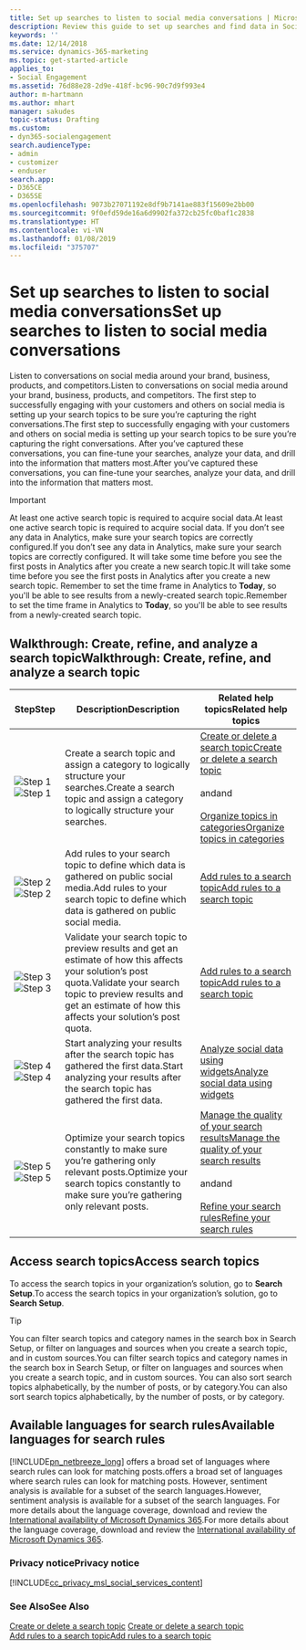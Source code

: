 ```yaml
---
title: Set up searches to listen to social media conversations | Microsoft Docs
description: Review this guide to set up searches and find data in Social Engagement.
keywords: ''
ms.date: 12/14/2018
ms.service: dynamics-365-marketing
ms.topic: get-started-article
applies_to:
- Social Engagement
ms.assetid: 76d88e28-2d9e-418f-bc96-90c7d9f993e4
author: m-hartmann
ms.author: mhart
manager: sakudes
topic-status: Drafting
ms.custom:
- dyn365-socialengagement
search.audienceType:
- admin
- customizer
- enduser
search.app:
- D365CE
- D365SE
ms.openlocfilehash: 9073b27071192e8df9b7141ae883f15609e2bb00
ms.sourcegitcommit: 9f0efd59de16a6d9902fa372cb25fc0baf1c2838
ms.translationtype: HT
ms.contentlocale: vi-VN
ms.lasthandoff: 01/08/2019
ms.locfileid: "375707"
---
```

# <a name="set-up-searches-to-listen-to-social-media-conversations"></a><span data-ttu-id="63cdc-103">Set up searches to listen to social media conversations</span><span class="sxs-lookup"><span data-stu-id="63cdc-103">Set up searches to listen to social media conversations</span></span>
<span data-ttu-id="63cdc-104">Listen to conversations on social media around your brand, business, products, and competitors.</span><span class="sxs-lookup"><span data-stu-id="63cdc-104">Listen to conversations on social media around your brand, business, products, and competitors.</span></span> <span data-ttu-id="63cdc-105">The first step to successfully engaging with your customers and others on social media is setting up your search topics to be sure you’re capturing the right conversations.</span><span class="sxs-lookup"><span data-stu-id="63cdc-105">The first step to successfully engaging with your customers and others on social media is setting up your search topics to be sure you’re capturing the right conversations.</span></span> <span data-ttu-id="63cdc-106">After you’ve captured these conversations, you can fine-tune your searches, analyze your data, and drill into the information that matters most.</span><span class="sxs-lookup"><span data-stu-id="63cdc-106">After you’ve captured these conversations, you can fine-tune your searches, analyze your data, and drill into the information that matters most.</span></span>  
  
> [!IMPORTANT]
>  <span data-ttu-id="63cdc-107">At least one active search topic is required to acquire social data.</span><span class="sxs-lookup"><span data-stu-id="63cdc-107">At least one active search topic is required to acquire social data.</span></span> <span data-ttu-id="63cdc-108">If you don’t see any data in Analytics, make sure your search topics are correctly configured.</span><span class="sxs-lookup"><span data-stu-id="63cdc-108">If you don’t see any data in Analytics, make sure your search topics are correctly configured.</span></span> <span data-ttu-id="63cdc-109">It will take some time before you see the first posts in Analytics after you create a new search topic.</span><span class="sxs-lookup"><span data-stu-id="63cdc-109">It will take some time before you see the first posts in Analytics after you create a new search topic.</span></span> <span data-ttu-id="63cdc-110">Remember to set the time frame in Analytics to **Today**, so you'll be able to see results from a newly-created search topic.</span><span class="sxs-lookup"><span data-stu-id="63cdc-110">Remember to set the time frame in Analytics to **Today**, so you'll be able to see results from a newly-created search topic.</span></span>  
  
## <a name="walkthrough-create-refine-and-analyze-a-search-topic"></a><span data-ttu-id="63cdc-111">Walkthrough: Create, refine, and analyze a search topic</span><span class="sxs-lookup"><span data-stu-id="63cdc-111">Walkthrough: Create, refine, and analyze a search topic</span></span>  
  
|<span data-ttu-id="63cdc-112">Step</span><span class="sxs-lookup"><span data-stu-id="63cdc-112">Step</span></span>|<span data-ttu-id="63cdc-113">Description</span><span class="sxs-lookup"><span data-stu-id="63cdc-113">Description</span></span>|<span data-ttu-id="63cdc-114">Related help topics</span><span class="sxs-lookup"><span data-stu-id="63cdc-114">Related help topics</span></span>|  
|----------|-----------------|-------------------------|  
|<span data-ttu-id="63cdc-115">![Step 1](media/crm-ua-walkthrough-green-1.png "Step 1")</span><span class="sxs-lookup"><span data-stu-id="63cdc-115">![Step 1](media/crm-ua-walkthrough-green-1.png "Step 1")</span></span>|<span data-ttu-id="63cdc-116">Create a search topic and assign a category to logically structure your searches.</span><span class="sxs-lookup"><span data-stu-id="63cdc-116">Create a search topic and assign a category to logically structure your searches.</span></span>|[<span data-ttu-id="63cdc-117">Create or delete a search topic</span><span class="sxs-lookup"><span data-stu-id="63cdc-117">Create or delete a search topic</span></span>](create-delete-search-topic.md)<br /><br /> <span data-ttu-id="63cdc-118">and</span><span class="sxs-lookup"><span data-stu-id="63cdc-118">and</span></span><br /><br /> [<span data-ttu-id="63cdc-119">Organize topics in categories</span><span class="sxs-lookup"><span data-stu-id="63cdc-119">Organize topics in categories</span></span>](search-topic-categories.md)|  
|<span data-ttu-id="63cdc-120">![Step 2](media/crm-ua-walkthrough-green-2.png "Step 2")</span><span class="sxs-lookup"><span data-stu-id="63cdc-120">![Step 2](media/crm-ua-walkthrough-green-2.png "Step 2")</span></span>|<span data-ttu-id="63cdc-121">Add rules to your search topic to define which data is gathered on public social media.</span><span class="sxs-lookup"><span data-stu-id="63cdc-121">Add rules to your search topic to define which data is gathered on public social media.</span></span>|[<span data-ttu-id="63cdc-122">Add rules to a search topic</span><span class="sxs-lookup"><span data-stu-id="63cdc-122">Add rules to a search topic</span></span>](add-rules-search-topic.md)|  
|<span data-ttu-id="63cdc-123">![Step 3](media/crm-ua-walkthrough-green-3.png "Step 3")</span><span class="sxs-lookup"><span data-stu-id="63cdc-123">![Step 3](media/crm-ua-walkthrough-green-3.png "Step 3")</span></span>|<span data-ttu-id="63cdc-124">Validate your search topic to preview results and get an estimate of how this affects your solution’s post quota.</span><span class="sxs-lookup"><span data-stu-id="63cdc-124">Validate your search topic to preview results and get an estimate of how this affects your solution’s post quota.</span></span>|[<span data-ttu-id="63cdc-125">Add rules  to a search topic</span><span class="sxs-lookup"><span data-stu-id="63cdc-125">Add rules  to a search topic</span></span>](add-rules-search-topic.md)|  
|<span data-ttu-id="63cdc-126">![Step 4](media/crm-ua-walkthrough-green-4.png "Step 4")</span><span class="sxs-lookup"><span data-stu-id="63cdc-126">![Step 4](media/crm-ua-walkthrough-green-4.png "Step 4")</span></span>|<span data-ttu-id="63cdc-127">Start analyzing your results after the search topic has gathered the first data.</span><span class="sxs-lookup"><span data-stu-id="63cdc-127">Start analyzing your results after the search topic has gathered the first data.</span></span>|[<span data-ttu-id="63cdc-128">Analyze social data using widgets</span><span class="sxs-lookup"><span data-stu-id="63cdc-128">Analyze social data using widgets</span></span>](analyze-social-data-using-widgets.md)|  
|<span data-ttu-id="63cdc-129">![Step 5](media/crm-ua-walkthrough-green-5.png "Step 5")</span><span class="sxs-lookup"><span data-stu-id="63cdc-129">![Step 5](media/crm-ua-walkthrough-green-5.png "Step 5")</span></span>|<span data-ttu-id="63cdc-130">Optimize your search topics constantly to make sure you’re gathering only relevant posts.</span><span class="sxs-lookup"><span data-stu-id="63cdc-130">Optimize your search topics constantly to make sure you’re gathering only relevant posts.</span></span>|[<span data-ttu-id="63cdc-131">Manage the quality of your search results</span><span class="sxs-lookup"><span data-stu-id="63cdc-131">Manage the quality of your search results</span></span>](search-results-quality.md)<br /><br /> <span data-ttu-id="63cdc-132">and</span><span class="sxs-lookup"><span data-stu-id="63cdc-132">and</span></span><br /><br /> [<span data-ttu-id="63cdc-133">Refine your search rules</span><span class="sxs-lookup"><span data-stu-id="63cdc-133">Refine your search rules</span></span>](refine-search-rules.md)|  
  
## <a name="access-search-topics"></a><span data-ttu-id="63cdc-134">Access search topics</span><span class="sxs-lookup"><span data-stu-id="63cdc-134">Access search topics</span></span>  
 <span data-ttu-id="63cdc-135">To access the search topics in your organization’s solution, go to **Search Setup**.</span><span class="sxs-lookup"><span data-stu-id="63cdc-135">To access the search topics in your organization’s solution, go to **Search Setup**.</span></span>  
  
> [!TIP]
>  <span data-ttu-id="63cdc-136">You can filter search topics and category names in the search box in Search Setup, or filter on languages and sources when you create a search topic, and in custom sources.</span><span class="sxs-lookup"><span data-stu-id="63cdc-136">You can filter search topics and category names in the search box in Search Setup, or filter on languages and sources when you create a search topic, and in custom sources.</span></span> <span data-ttu-id="63cdc-137">You can also sort search topics alphabetically, by the number of posts, or by category.</span><span class="sxs-lookup"><span data-stu-id="63cdc-137">You can also sort search topics alphabetically, by the number of posts, or by category.</span></span>  
  
## <a name="available-languages-for-search-rules"></a><span data-ttu-id="63cdc-138">Available languages for search rules</span><span class="sxs-lookup"><span data-stu-id="63cdc-138">Available languages for search rules</span></span>  
 [!INCLUDE[pn_netbreeze_long](../includes/pn-social-engagement-long.md)] <span data-ttu-id="63cdc-139">offers a broad set of languages where search rules can look for matching posts.</span><span class="sxs-lookup"><span data-stu-id="63cdc-139">offers a broad set of languages where search rules can look for matching posts.</span></span> <span data-ttu-id="63cdc-140">However, sentiment analysis is available for a subset of the search languages.</span><span class="sxs-lookup"><span data-stu-id="63cdc-140">However, sentiment analysis is available for a subset of the search languages.</span></span> <span data-ttu-id="63cdc-141">For more details about the language coverage, download and review the [International availability of Microsoft Dynamics 365](https://go.Microsoft.com/fwlink/p/?LinkID=391086).</span><span class="sxs-lookup"><span data-stu-id="63cdc-141">For more details about the language coverage, download and review the [International availability of Microsoft Dynamics 365](https://go.Microsoft.com/fwlink/p/?LinkID=391086).</span></span>  
  
### <a name="privacy-notice"></a><span data-ttu-id="63cdc-142">Privacy notice</span><span class="sxs-lookup"><span data-stu-id="63cdc-142">Privacy notice</span></span>  
 [!INCLUDE[cc_privacy_msl_social_services_content](../includes/cc-privacy-msl-social-services-content.md)]  
  
### <a name="see-also"></a><span data-ttu-id="63cdc-143">See Also</span><span class="sxs-lookup"><span data-stu-id="63cdc-143">See Also</span></span>  
 <span data-ttu-id="63cdc-144">[Create or delete a search topic](create-delete-search-topic.md) </span><span class="sxs-lookup"><span data-stu-id="63cdc-144">[Create or delete a search topic](create-delete-search-topic.md) </span></span>  
 [<span data-ttu-id="63cdc-145">Add rules to a search topic</span><span class="sxs-lookup"><span data-stu-id="63cdc-145">Add rules to a search topic</span></span>](add-rules-search-topic.md)
 
